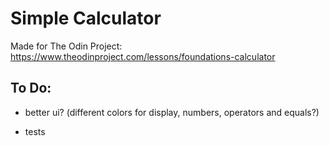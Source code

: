 # Simple Calculator

Made for The Odin Project:
https://www.theodinproject.com/lessons/foundations-calculator

## To Do:
- better ui? (different colors for display, numbers, operators and equals?)

- tests